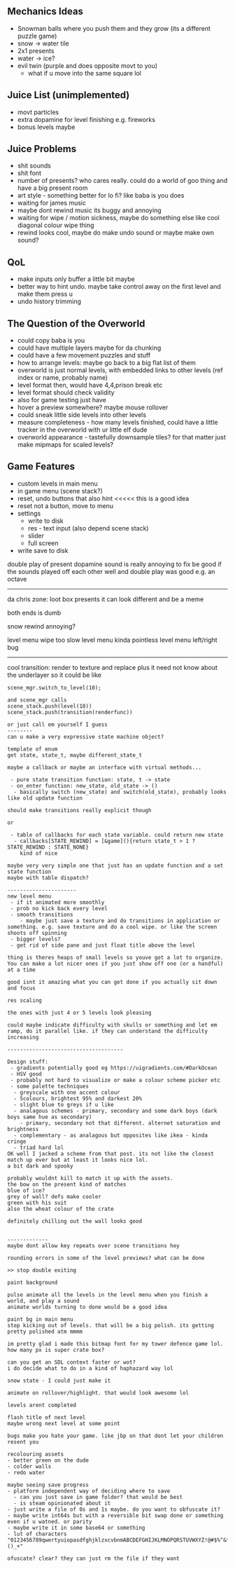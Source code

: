 ## Mechanics Ideas
 - Snowman balls where you push them and they grow (its a different puzzle game)
 - snow -> water tile
 - 2x1 presents
 - water -> ice?
 - evil twin (purple and does opposite movt to you)
   - what if u move into the same square lol

## Juice List (unimplemented)
 - movt particles
 - extra dopamine for level finishing e.g. fireworks
 - bonus levels maybe
 
## Juice Problems
 - shit sounds
 - shit font
 - number of presents? who cares really. could do a world of goo thing and have a big present room
 - art style - something better for lo fi? like baba is you does
 - waiting for james music
 - maybe dont rewind music its buggy and annoying
 - waiting for wipe / motion sickness, maybe do something else like cool diagonal colour wipe thing
 - rewind looks cool, maybe do make undo sound or maybe make own sound?

## QoL
 - make inputs only buffer a little bit maybe
 - better way to hint undo. maybe take control away on the first level and make them press u
 - undo history trimming

## The Question of the Overworld
 - could copy baba is you
 - could have multiple layers maybe for da chunking
 - could have a few movement puzzles and stuff
 - how to arrange levels: maybe go back to a big flat list of them
 - overworld is just normal levels, with embedded links to other levels (ref index or name, probably name)
 - level format then, would have 4,4,prison break etc
 - level format should check validity
 - also for game testing just have 
 - hover a preview somewhere? maybe mouse rollover
 - could sneak little side levels into other levels
 - measure completeness - how many levels finished, could have a little tracker in the overworld with ur little elf dude
 - overworld appearance - tastefully downsample tiles? for that matter just make mipmaps for scaled levels?

## Game Features
 - custom levels in main menu
 - in game menu (scene stack?)
 - reset, undo buttons that also hint     <<<<< this is a good idea
 - reset not a button, move to menu
 - settings
   - write to disk
   - res - text input (also depend scene stack)
   - slider
   - full screen
 - write save to disk

double play of present dopamine sound is really annoying to fix
be good if the sounds played off each other well and double play was good
e.g. an octave

--------------
da chris zone:
loot box presents
it can look different and be a meme

both ends is dumb

snow rewind annoying?

level menu wipe too slow
level menu kinda pointless
level menu left/right bug

-------------------

cool transition: render to texture and replace
plus it need not know about the underlayer
so it could be like
```
scene_mgr.switch_to_level(10);

and scene_mgr calls 
scene_stack.push(level(10))
scene_stack.push(transition(renderfunc))

or just call em yourself I guess
--------
can u make a very expressive state machine object?

template of enum
get state, state_t, maybe different_state_t

maybe a callback or maybe an interface with virtual methods...

 - pure state transition function: state, t -> state
 - on_enter function: new_state, old_state -> ()
  - basically switch (new_state) and switch(old_state), probably looks like old update function

should make transitions really explicit though

or

 - table of callbacks for each state variable. could return new state
  - callbacks[STATE_REWIND] = [&game](){return state_t > 1 ? STATE_REWIND : STATE_NONE}
    kind of nice

maybe very very simple one that just has an update function and a set state function
maybe with table dispatch?

----------------------
new level menu
 - if it animated more smoothly
 - prob no kick back every level
 - smooth transitions
    - maybe just save a texture and do transitions in application or something. e.g. save texture and do a cool wipe. or like the screen shoots off spinning
 - bigger levels?
 - get rid of side pane and just float title above the level

thing is theres heaps of small levels so youve got a lot to organize. You can make a lot nicer ones if you just show off one (or a handful) at a time

good isnt it amazing what you can get done if you actually sit down and focus

res scaling

the ones with just 4 or 5 levels look pleasing

could maybe indicate difficulty with skulls or something and let em ramp, do it parallel like. if they can understand the difficulty increasing

-------------------------------------

Design stuff:
 - gradients potentially good eg https://uigradients.com/#DarkOcean
 - HSV good
 - probably not hard to visualize or make a colour scheme picker etc
 - some palette techniques
  - greyscale with one accent colour
  - 5colours, brightest 95% and darkest 20%
  - slight blue to greys if u like
  - analagous schemes - primary, secondary and some dark boys (dark boys same hue as secondary)
    - primary, secondary not that different. alternet saturation and brightness
  - complementary - as analagous but opposites like ikea - kinda cringe
  - triad hard lol
OK well I jacked a scheme from that post. its not like the closest match up ever but at least it looks nice lol.
a bit dark and spooky

probably wouldnt kill to match it up with the assets. 
the bow on the present kind of matches
blue of ice?
grey of wall? defs make cooler
green with his suit
also the wheat colour of the crate

definitely chilling out the wall looks good


-------------
maybe dont allow key repeats over scene transitions hey

rounding errors in some of the level previews? what can be done

>> stop double exiting

paint background

pulse animate all the levels in the level menu when you finish a world, and play a sound
animate worlds turning to done would be a good idea

paint bg in main menu
stop kicking out of levels. that will be a big polish. its getting pretty polished atm mmmm

im pretty glad i made this bitmap font for my tower defence game lol. how many px is super crate box?

can you get an SDL context faster or wot?
i do decide what to do in a kind of haphazard way lol

snow state - I could just make it 

animate on rollover/highlight. that would look awesome lol

levels arent completed

flash title of next level
maybe wrong next level at some point

bugs make you hate your game. like jbp on that dont let your children resent you

recolouring assets
- better green on the dude
- colder walls
- redo water

maybe seeing save progress
- platform independent way of deciding where to save
  - can you just save in game folder? that would be best
  - is steam opinionated about it
- just write a file of 0s and 1s maybe. do you want to obfuscate it?
- maybe write int64s but with a reversible bit swap done or something even if u watned. or parity
- maybe write it in some base64 or something
- lut of characters
"0123456789qwertyuiopasdfghjklzxcvbnmABCDEFGHIJKLMNOPQRSTUVWXYZ!@#$%^&*()_+"

ofuscate? clear? they can just rm the file if they want